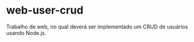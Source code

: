 # web-user-crud
Trabalho de web, no qual deverá ser implementado um CRUD de usuários usando Node.js.
